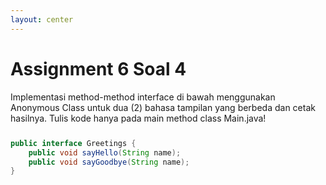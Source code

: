 ```yaml
---
layout: center
---
```


# Assignment 6 Soal 4

<div>
Implementasi method-method interface di bawah menggunakan Anonymous Class untuk dua (2) bahasa tampilan yang berbeda dan cetak hasilnya. Tulis kode hanya pada main method class Main.java!
</div>


<div class="center" style="margin-top: 5%">

```java
public interface Greetings {
    public void sayHello(String name);
    public void sayGoodbye(String name);
}
```

</div>